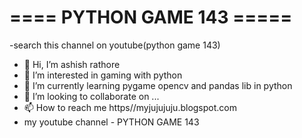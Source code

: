 # ==== PYTHON GAME 143 ===== 
  -search this channel on youtube(python game 143)
- 👋 Hi, I’m ashish rathore
- 👀 I’m interested in gaming with python
- 🌱 I’m currently learning pygame opencv and pandas lib in python
- 💞️ I’m looking to collaborate on ...
- 📫 How to reach me  https//myjujujuju.blogspot.com
- my youtube channel - PYTHON GAME 143 

<!---
jujujava/jujujava is a ✨ special ✨ repository because its `README.md` (this file) appears on your GitHub profile.
You can click the Preview link to take a look at your changes.
--->
